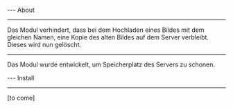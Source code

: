 --- About

------ 
Das Modul verhindert, dass bei dem Hochladen eines Bildes mit dem gleichen Namen, eine Kopie des alten Bildes auf dem Server verbleibt. Dieses wird nun gelöscht.

------ 
Das Modul wurde entwickelt, um Speicherplatz des Servers zu schonen.

--- Install

------ 
[to come]

